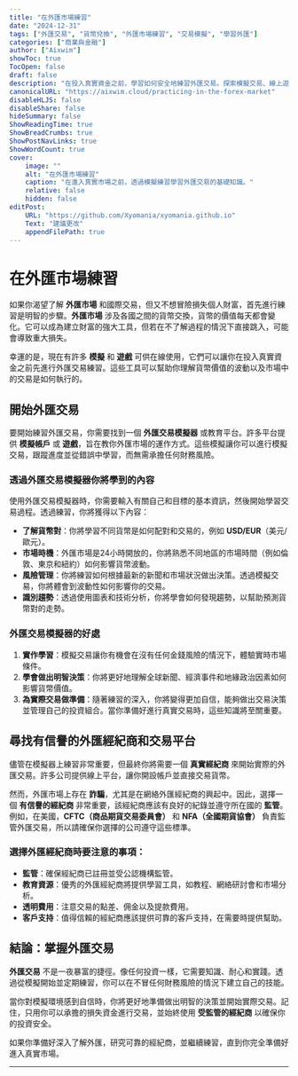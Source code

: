 ```yaml
---
title: "在外匯市場練習"
date: "2024-12-31"
tags: ["外匯交易", "貨幣兌換", "外匯市場練習", "交易模擬", "學習外匯"]
categories: ["商業與金融"]
author: ["Aixwim"]
showToc: true
TocOpen: false
draft: false
description: "在投入真實資金之前，學習如何安全地練習外匯交易。探索模擬交易、線上遊戲和教育資源，幫助你進入外匯市場。"
canonicalURL: "https://aixwim.cloud/practicing-in-the-forex-market"
disableHLJS: false
disableShare: false
hideSummary: false
ShowReadingTime: true
ShowBreadCrumbs: true
ShowPostNavLinks: true
ShowWordCount: true
cover:
    image: ""
    alt: "在外匯市場練習"
    caption: "在進入真實市場之前，透過模擬練習學習外匯交易的基礎知識。"
    relative: false
    hidden: false
editPost:
    URL: "https://github.com/Xyomania/xyomania.github.io"
    Text: "建議更改"
    appendFilePath: true
---
```


# 在外匯市場練習

如果你渴望了解 **外匯市場** 和國際交易，但又不想冒險損失個人財富，首先進行練習是明智的步驟。**外匯市場** 涉及各國之間的貨幣交換，貨幣的價值每天都會變化。它可以成為建立財富的強大工具，但若在不了解過程的情況下直接跳入，可能會導致重大損失。

幸運的是，現在有許多 **模擬** 和 **遊戲** 可供在線使用，它們可以讓你在投入真實資金之前先進行外匯交易練習。這些工具可以幫助你理解貨幣價值的波動以及市場中的交易是如何執行的。

## 開始外匯交易

要開始練習外匯交易，你需要找到一個 **外匯交易模擬器** 或教育平台。許多平台提供 **模擬帳戶** 或 **遊戲**，旨在教你外匯市場的運作方式。這些模擬讓你可以進行模擬交易，跟蹤進度並從錯誤中學習，而無需承擔任何財務風險。

### 透過外匯交易模擬器你將學到的內容

使用外匯交易模擬器時，你需要輸入有關自己和目標的基本資訊，然後開始學習交易過程。透過練習，你將獲得以下內容：

- **了解貨幣對**：你將學習不同貨幣是如何配對和交易的，例如 **USD/EUR**（美元/歐元）。
- **市場時機**：外匯市場是24小時開放的，你將熟悉不同地區的市場時間（例如倫敦、東京和紐約）如何影響貨幣波動。
- **風險管理**：你將練習如何根據最新的新聞和市場狀況做出決策。透過模擬交易，你將體會到波動性如何影響你的交易。
- **識別趨勢**：透過使用圖表和技術分析，你將學會如何發現趨勢，以幫助預測貨幣對的走勢。

### 外匯交易模擬器的好處

1. **實作學習**：模擬交易讓你有機會在沒有任何金錢風險的情況下，體驗實時市場條件。
2. **學會做出明智決策**：你將更好地理解全球新聞、經濟事件和地緣政治因素如何影響貨幣價值。
3. **為實際交易做準備**：隨著練習的深入，你將變得更加自信，能夠做出交易決策並管理自己的投資組合。當你準備好進行真實交易時，這些知識將至關重要。

## 尋找有信譽的外匯經紀商和交易平台

儘管在模擬器上練習非常重要，但最終你將需要一個 **真實經紀商** 來開始實際的外匯交易。許多公司提供線上平台，讓你開設帳戶並直接交易貨幣。

然而，外匯市場上存在 **詐騙**，尤其是在網絡外匯經紀商的興起中。因此，選擇一個 **有信譽的經紀商** 非常重要，該經紀商應該有良好的紀錄並遵守所在國的 **監管**。例如，在美國，**CFTC（商品期貨交易委員會）** 和 **NFA（全國期貨協會）** 負責監管外匯交易，所以請確保你選擇的公司遵守這些標準。

### 選擇外匯經紀商時要注意的事項：
- **監管**：確保經紀商已註冊並受公認機構監管。
- **教育資源**：優秀的外匯經紀商將提供學習工具，如教程、網絡研討會和市場分析。
- **透明費用**：注意交易的點差、佣金以及提款費用。
- **客戶支持**：值得信賴的經紀商應該提供可靠的客戶支持，在需要時提供幫助。

## 結論：掌握外匯交易

**外匯交易** 不是一夜暴富的捷徑。像任何投資一樣，它需要知識、耐心和實踐。透過從模擬開始並定期練習，你可以在不冒任何財務風險的情況下建立自己的技能。

當你對模擬環境感到自信時，你將更好地準備做出明智的決策並開始實際交易。記住，只用你可以承擔的損失資金進行交易，並始終使用 **受監管的經紀商** 以確保你的投資安全。

如果你準備好深入了解外匯，研究可靠的經紀商，並繼續練習，直到你完全準備好進入真實市場。

---
